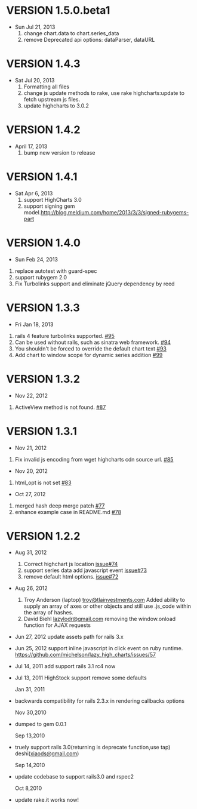 # VERSION 1.5.0.beta1
  * Sun Jul 21, 2013
    1. change chart.data to chart.series_data
    2. remove Deprecated api options: dataParser, dataURL
# VERSION 1.4.3
  * Sat Jul 20, 2013
    1. Formatting all files
    2. change js update methods to rake, use rake highcharts:update to fetch upstream js files.
    3. update highcharts to 3.0.2

# VERSION 1.4.2
  * April 17, 2013
    1. bump new version to release
# VERSION 1.4.1
  * Sat Apr 6, 2013
    1. support HighCharts 3.0
    2. support signing gem
       model.http://blog.meldium.com/home/2013/3/3/signed-rubygems-part
# VERSION 1.4.0
  * Sun Feb 24, 2013
  1. replace autotest with guard-spec
  2. support rubygem 2.0
  3. Fix Turbolinks support and eliminate jQuery dependency by reed

# VERSION 1.3.3
  * Fri Jan 18, 2013
  1. rails 4 feature turbolinks supported.
  [#95](https://github.com/michelson/lazy_high_charts/isues/95)
  2. Can be used without rails, such as sinatra web framework.
  [#94](https://github.com/michelson/lazy_high_charts/isues/96)
  3. You shouldn't be forced to override the default chart text
  [#93](https://github.com/michelson/lazy_high_charts/issues/93)
  4. Add chart to window scope for dynamic series addition
  [#99](https://github.com/michelson/lazy_high_charts/pull/99)

# VERSION 1.3.2
  * Nov 22, 2012
  1. ActiveView method is not found.
  [#87](https://github.com/michelson/lazy_high_charts/issues/87)

# VERSION 1.3.1
  * Nov 21, 2012
  1. Fix invalid js encoding from wget highcharts cdn source url.
  [#85](https://github.com/michelson/lazy_high_charts/issues/85)
  * Nov 20, 2012
  1. html_opt is not set
  [#83](https://github.com/michelson/lazy_high_charts/issues/83)
  * Oct 27, 2012
  1. merged hash deep merge patch
  [#77](https://github.com/michelson/lazy_high_charts/issues/77)
  2. enhance example case in README.md
  [#78](https://github.com/michelson/lazy_high_charts/issues/78)

# VERSION 1.2.2
* Aug 31, 2012
  1. Correct highchart js location
    [issue#74](https://github.com/michelson/lazy_high_charts/issues/74)
  2. support series data add javascript event
    [issue#73](https://github.com/michelson/lazy_high_charts/issues/73)
  3. remove default html options.
    [issue#72](https://github.com/michelson/lazy_high_charts/issues/72)

* Aug 26, 2012
  1. Troy Anderson (laptop) <troy@tlainvestments.com>
    Added ability to supply an array of axes or other objects and still use .js_code within the array of hashes.
  2. David Biehl <lazylodr@gmail.com>
    removing the window.onload function for AJAX requests

* Jun 27, 2012
    update assets path for rails 3.x

* Jun 25, 2012
    support inline javascript in click event on ruby runtime.
    https://github.com/michelson/lazy_high_charts/issues/57

* Jul 14, 2011
  add support rails 3.1 rc4 now

* Jul 13, 2011
  HighStock support
  remove some defaults

  Jan 31, 2011
* backwards compatibility for rails 2.3.x in rendering callbacks options

  Nov 30,2010
* dumped to gem 0.0.1

  Sep 13,2010
* truely support rails 3.0(returning is deprecate function,use tap) deshi(xiaods@gmail.com)

  Sep 14,2010
* update codebase to support rails3.0 and rspec2

  Oct 8,2010
* update rake.it works now!


